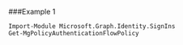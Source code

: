 ###Example 1
```
Import-Module Microsoft.Graph.Identity.SignIns
Get-MgPolicyAuthenticationFlowPolicy
```

